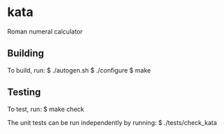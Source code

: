 # kata
Roman numeral calculator

## Building

To build, run:
$ ./autogen.sh
$ ./configure
$ make

## Testing

To test, run:
$ make check

The unit tests can be run independently by running:
$ ./tests/check_kata

